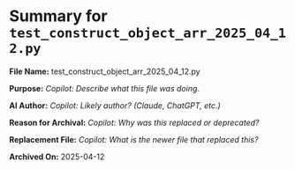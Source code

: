 # Summary for `test_construct_object_arr_2025_04_12.py`

**File Name:** test_construct_object_arr_2025_04_12.py

**Purpose:** _Copilot: Describe what this file was doing._

**AI Author:** _Copilot: Likely author? (Claude, ChatGPT, etc.)_

**Reason for Archival:** _Copilot: Why was this replaced or deprecated?_

**Replacement File:** _Copilot: What is the newer file that replaced this?_ 

**Archived On:** 2025-04-12
